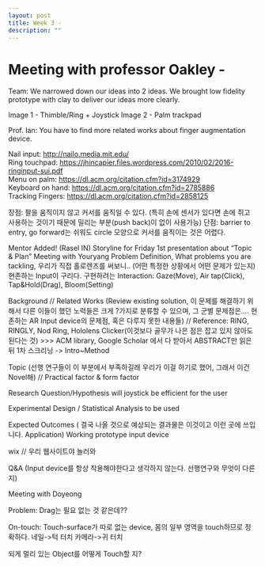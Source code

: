 ```yaml
---
layout: post
title: Week 3 -
description: ""
---
```


# Meeting with professor Oakley - 
Team: We narrowed down our ideas into 2 ideas.
We brought low fidelity prototype with clay to deliver our ideas more clearly. 

Image 1 - Thimble/Ring + Joystick
Image 2 - Palm trackpad

Prof. Ian: You have to find more related works about finger augmentation device.

Nail input: http://nailo.media.mit.edu/<br>
Ring touchpad: https://jhincapier.files.wordpress.com/2010/02/2016-ringinput-sui.pdf<br>
Menu on palm: https://dl.acm.org/citation.cfm?id=3174929<br>
Keyboard on hand: https://dl.acm.org/citation.cfm?id=2785886<br>
Tracking Fingers: https://dl.acm.org/citation.cfm?id=2858125<br>


장점: 팔을 움직이지 않고 커서를 움직일 수 있다. 
(특히 손에 센서가 있다면 손에 쥐고 사용하는 것이기 때문에 밀리는 부분(push back)이 없이 사용가능)
단점: barrier to entry, go forward는 쉬워도 circle 모양으로 커서를 움직이는 것은 어렵다.


Mentor Added! (Rasel IN)
Storyline for Friday 1st presentation about “Topic & Plan”
Meeting with Youryang
Problem Definition, What problems you are tackling, 우리가 직접 홀로렌즈를 써보니.. (어떤 특정한 상황에서 어떤 문제가 있는지) 현존하는 Input이 구리다. 구현하려는 Interaction: Gaze(Move), Air tap(Click), Tap&Hold(Drag), Bloom(Setting)

Background // Related Works (Review existing solution, 이 문제를 해결하기 위해서 다른 이들이 했던 노력들은 크게 ?가지로 분류할 수 있으며, 그 군별 문제점은…. 현존하는 AR Input device의 문제점, 혹은 다루지 못한 내용들) // Reference: RING, RINGLY, Nod Ring, Hololens Clicker(이것보다 골무가 나은 점은 잡고 있지 않아도 된다는 것) >>> ACM library, Google Scholar 에서 다 받아서 ABSTRACT만 읽은 뒤 1차 스크리닝 -> Intro~Method

Topic (선행 연구들이 이 부분에서 부족하길래 우리가 이걸 하기로 했어, 그래서 이건 Novel해) // Practical factor & form factor

Research Question/Hypothesis
will joystick be efficient for the user

Experimental Design / Statistical Analysis to be used

Expected Outcomes ( 결국 나올 것으로 예상되는 결과물은 이것이고 이런 곳에 쓰입니다.  Application)
Working prototype input device



wix // 우리 웹사이트야 놀러와

Q&A (Input device를 항상 착용해야한다고 생각하지 않는다. 선행연구와 무엇이 다른지)


Meeting with Doyeong

Problem: Drag는 필요 없는 것 같은데??

On-touch: Touch-surface가 따로 없는 device, 몸의 일부 영역을 touch하므로 정확하다.
네일->턱 터치
카메라->귀 터치

되게 멀리 있는 Object를 어떻게 Touch할 지?


